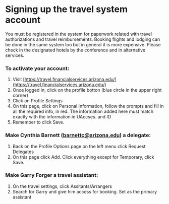 # Signing up the travel system account

You must be registered in the system for paperwork related with travel authorizations and travel reimbursements. Booking flights and lodging can be done in the same system too but in general it is more expensive. Please check in the designated hotels by the conference and in alternative services.

### To activate your account:
1. Visit [https://travel.financialservices.arizona.edu/] (https://travel.financialservices.arizona.edu/)
2. Once logged in, click on the profile botton (blue circle in the upper right corner)
2. Click on Profile Settings
3. On this page, click on Personal Information, follow the prompts and fill in all the required info, in red. The information added here must match exactly with the information in UAccses. and ID
4. Remember to click Save.

### Make Cynthia Barnett (barnettc@arizona.edu) a delegate:
1. Back on the Profile Options page on the left menu click Request Delegates
2. On this page click Add. Click everything except for Temporary, click Save.

### Make Garry Forger a travel assistant:
1. On the travel settings, click Assitants/Arrangers
2. Search for Garry and give him access for booking. Set as the primary assistant 




